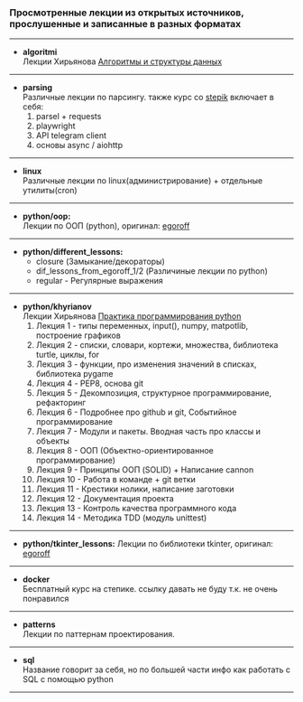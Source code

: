 ﻿### Просмотренные лекции из открытых источников, прослушенные и записанные в разных форматах
---

- **algoritmi**  
Лекции Хирьянова [Алгоритмы и структуры данных](https://www.youtube.com/playlist?list=PLRDzFCPr95fK7tr47883DFUbm4GeOjjc0)
---

- **parsing**  
Различные лекции по парсингу. также курс со [stepik](https://stepik.org/course/104774)
включает в себя:  
  1. parsel + requests 
  2. playwright 
  3. API telegram client 
  4. основы async / aiohttp
---

- **linux**  
Различные лекции по linux(администрирование) + отдельные утилиты(cron)
---


- **python/oop:**  
Лекции по ООП (python), оригинал: [egoroff](https://www.youtube.com/watch?v=jtIq61A1LLw&list=PLQAt0m1f9OHvyjJNjZK_unnLwMOXPTja8)
---

- **python/different_lessons:** 
  - closure (Замыкание/декораторы)
  - dif_lessons_from_egoroff_1/2 (Различиные лекции по python)
  - regular - Регулярные выражения
---

- **python/khyrianov**  
Лекции Хирьянова [Практика программирования python](https://www.youtube.com/playlist?list=PLRDzFCPr95fIDJUvFxvzWxg-V9BmZlMMe)
  1. Лекция 1 - типы переменных, input(), numpy, matpotlib, построение графиков
  2. Лекция 2 - списки, словари, кортежи, множества, библиотека turtle, циклы, for
  3. Лекция 3 - функции, про изменения значений в списках, библиотека pygame
  4. Лекция 4 - PEP8, основа git
  5. Лекция 5 - Декомпозиция, структурное программирование, рефакторинг
  2. Лекция 6 - Подробнее про github и git, Событийное программирование
  3. Лекция 7 - Модули и пакеты. Вводная часть про классы и объекты
  4. Лекция 8 - ООП (Объектно-ориентированное программирование)
  5. Лекция 9 - Принципы ООП (SOLID) + Написание cannon
  6.  Лекция 10 - Работа в команде + git ветки
  7.  Лекция 11 - Крестики нолики, написание заготовки
  8.  Лекция 12 - Документация проекта
  9.  Лекция 13 - Контроль качества программного кода
  10. Лекция 14 - Методика TDD (модуль unittest)
---

- **python/tkinter_lessons:** 
Лекции по библиотеки tkinter, оригинал: [egoroff](https://www.youtube.com/watch?v=mLySBcS-6p0&list=PLQAt0m1f9OHsd6U5okp1XLoYyQR0oBjMM)
---

- **docker**  
Бесплатный курс на степике. ссылку давать не буду т.к. не очень понравился
---

- **patterns**   
Лекции по паттернам проектирования.

---
- **sql**  
Название говорит за себя, но по большей части инфо как работать с SQL с помощью python
---